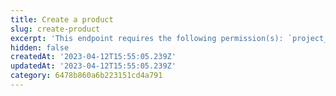 ```yaml
---
title: Create a product
slug: create-product
excerpt: 'This endpoint requires the following permission(s): `project_configuration:products:read_write`.'
hidden: false
createdAt: '2023-04-12T15:55:05.239Z'
updatedAt: '2023-04-12T15:55:05.239Z'
category: 6478b860a6b223151cd4a791
---
```

